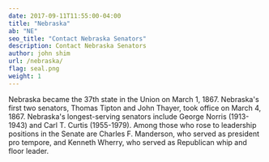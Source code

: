 ```yaml
---
date: 2017-09-11T11:55:00-04:00
title: "Nebraska"
ab: "NE"
seo_title: "Contact Nebraska Senators"
description: Contact Nebraska Senators
author: john shim
url: /nebraska/
flag: seal.png
weight: 1
---
```


Nebraska became the 37th state in the Union on March 1, 1867. Nebraska's first two senators, Thomas Tipton and John Thayer, took office on March 4, 1867. Nebraska's longest-serving senators include George Norris (1913-1943) and Carl T. Curtis (1955-1979). Among those who rose to leadership positions in the Senate are Charles F. Manderson, who served as president pro tempore, and Kenneth Wherry, who served as Republican whip and floor leader.